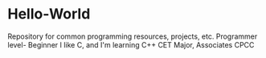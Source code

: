 # Hello-World
Repository for common programming resources, projects, etc.
Programmer level- Beginner
I like C, and I'm learning C++
CET Major, Associates CPCC
